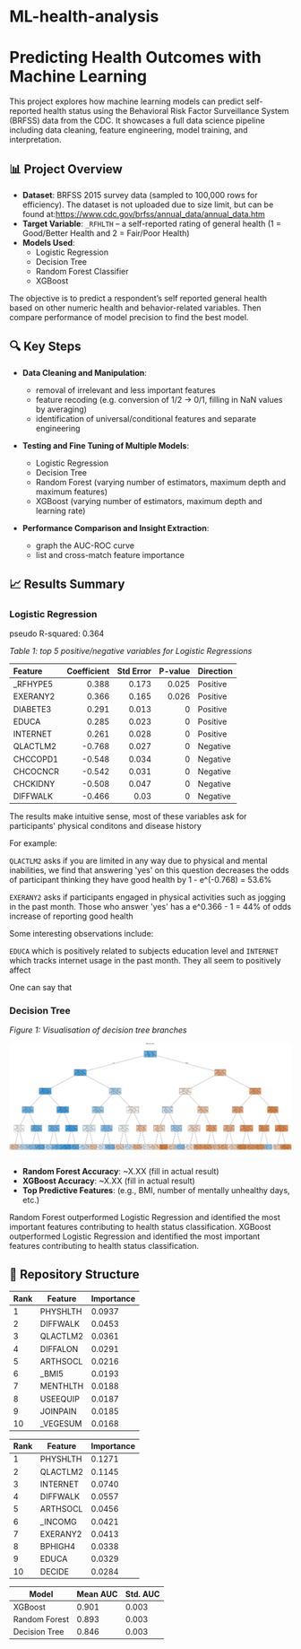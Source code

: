 # ML-health-analysis
# Predicting Health Outcomes with Machine Learning

This project explores how machine learning models can predict self-reported health status using the Behavioral Risk Factor Surveillance System (BRFSS) data from the CDC. It showcases a full data science pipeline including data cleaning, feature engineering, model training, and interpretation.

## 📊 Project Overview

- **Dataset**: BRFSS 2015 survey data (sampled to 100,000 rows for efficiency). The dataset is not uploaded due to size limit, but can be found at:https://www.cdc.gov/brfss/annual_data/annual_data.htm
- **Target Variable**: `_RFHLTH` – a self-reported rating of general health (1 = Good/Better Health and 2 = Fair/Poor Health)
- **Models Used**:
  - Logistic Regression
  - Decision Tree
  - Random Forest Classifier
  - XGBoost

The objective is to predict a respondent’s self reported general health based on other numeric health and behavior-related variables. Then compare performance of model precision to find the best model.

## 🔍 Key Steps

- **Data Cleaning and Manipulation**:
  - removal of irrelevant and less important features
  - feature recoding (e.g. conversion of 1/2 -> 0/1, filling in NaN values by averaging)
  - identification of universal/conditional features and separate engineering
  
- **Testing and Fine Tuning of Multiple Models**:
  - Logistic Regression
  - Decision Tree
  - Random Forest (varying number of estimators, maximum depth and maximum features)
  - XGBoost (varying number of estimators, maximum depth and learning rate)

- **Performance Comparison and Insight Extraction**:
  - graph the AUC-ROC curve
  - list and cross-match feature importance

## 📈 Results Summary

### Logistic Regression
pseudo R-squared: 0.364


*Table 1: top 5 positive/negative variables for Logistic Regressions*
  
| Feature   |   Coefficient |   Std Error |   P-value | Direction   |
|:----------|--------------:|------------:|----------:|:------------|
| _RFHYPE5  |         0.388 |       0.173 |     0.025 | Positive    |
| EXERANY2  |         0.366 |       0.165 |     0.026 | Positive    |
| DIABETE3  |         0.291 |       0.013 |     0     | Positive    |
| EDUCA     |         0.285 |       0.023 |     0     | Positive    |
| INTERNET  |         0.261 |       0.028 |     0     | Positive    |
| QLACTLM2  |        -0.768 |       0.027 |     0     | Negative    |
| CHCCOPD1  |        -0.548 |       0.034 |     0     | Negative    |
| CHCOCNCR  |        -0.542 |       0.031 |     0     | Negative    |
| CHCKIDNY  |        -0.508 |       0.047 |     0     | Negative    |
| DIFFWALK  |        -0.466 |       0.03  |     0     | Negative    |

The results make intuitive sense, most of these variables ask for participants' physical conditons and disease history

For example:

`QLACTLM2` asks if you are limited in any way due to physical and mental inabilities, we find that answering 'yes' on this question decreases the odds of participant thinking they have good health by 1 - e^(-0.768) = 53.6%

`EXERANY2` asks if participants engaged in physical activities such as jogging in the past month. Those who answer 'yes' has a e^0.366 - 1 = 44% of odds increase of reporting good health

Some interesting observations include:

`EDUCA` which is positively related to subjects education level and `INTERNET` which tracks internet usage in the past month. They all seem to positively affect 

One can say that 

### Decision Tree


*Figure 1: Visualisation of decision tree branches*

![AUC Curve - Decision Tree](images/dt1.png)



- **Random Forest Accuracy**: ~X.XX (fill in actual result)
- **XGBoost Accuracy**: ~X.XX (fill in actual result)
- **Top Predictive Features**: (e.g., BMI, number of mentally unhealthy days, etc.)

Random Forest outperformed Logistic Regression and identified the most important features contributing to health status classification.
XGBoost outperformed Logistic Regression and identified the most important features contributing to health status classification.
## 📁 Repository Structure



| Rank | Feature         | Importance |
|------|------------------|------------|
| 1    | PHYSHLTH         | 0.0937     |
| 2    | DIFFWALK         | 0.0453     |
| 3    | QLACTLM2         | 0.0361     |
| 4    | DIFFALON         | 0.0291     |
| 5    | ARTHSOCL         | 0.0216     |
| 6    | _BMI5            | 0.0193     |
| 7    | MENTHLTH         | 0.0188     |
| 8    | USEEQUIP         | 0.0187     |
| 9    | JOINPAIN         | 0.0185     |
| 10   | _VEGESUM         | 0.0168     |

| Rank | Feature         | Importance |
|------|------------------|------------|
| 1    | PHYSHLTH         | 0.1271     |
| 2    | QLACTLM2         | 0.1145     |
| 3    | INTERNET         | 0.0740     |
| 4    | DIFFWALK         | 0.0557     |
| 5    | ARTHSOCL         | 0.0456     |
| 6    | _INCOMG          | 0.0421     |
| 7    | EXERANY2         | 0.0413     |
| 8    | BPHIGH4          | 0.0338     |
| 9    | EDUCA            | 0.0329     |
| 10   | DECIDE           | 0.0284     |


| Model           | Mean AUC | Std. AUC |
|-----------------|----------|----------|
| XGBoost         | 0.901    | 0.003    |
| Random Forest   | 0.893    | 0.003    |
| Decision Tree   | 0.846    | 0.003    |
